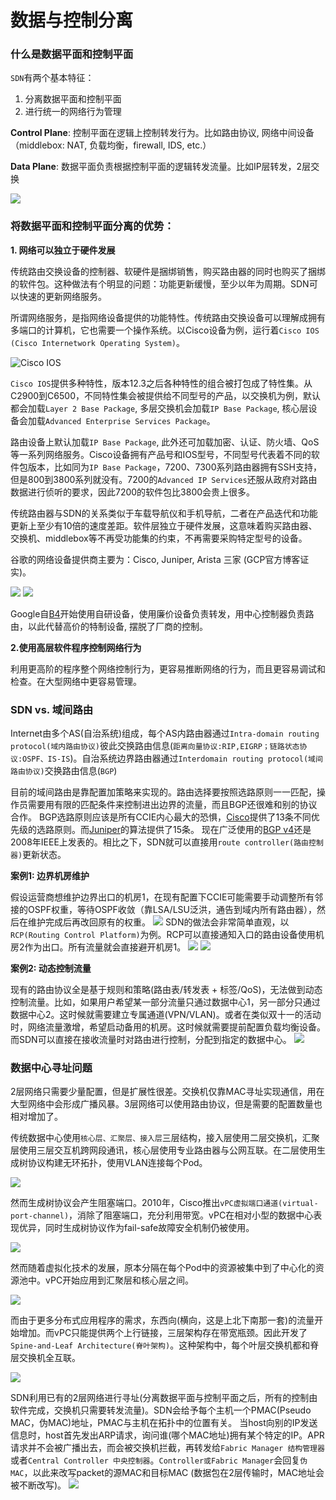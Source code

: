 # 数据与控制分离

### 什么是数据平面和控制平面

`SDN`有两个基本特征：
1. 分离数据平面和控制平面
2. 进行统一的网络行为管理

**Control Plane**: 控制平面在逻辑上控制转发行为。比如路由协议, 网络中间设备（middlebox: NAT, 负载均衡，firewall, IDS, etc.）

**Data Plane**: 数据平面负责根据控制平面的逻辑转发流量。比如IP层转发，2层交换

![](https://github.com/ZhangShiqiu1993/notes/raw/master/sdn/1.%E6%95%B0%E6%8D%AE%E4%B8%8E%E6%8E%A7%E5%88%B6%E5%88%86%E7%A6%BB/assets/4.png)

### 将数据平面和控制平面分离的优势：

**1. 网络可以独立于硬件发展**

传统路由交换设备的控制器、软硬件是捆绑销售，购买路由器的同时也购买了捆绑的软件包。这种做法有个明显的问题：功能更新缓慢，至少以年为周期。SDN可以快速的更新网络服务。

所谓网络服务，是指网络设备提供的功能特性。传统路由交换设备可以理解成拥有多端口的计算机，它也需要一个操作系统。以Cisco设备为例，运行着`Cisco IOS (Cisco Internetwork Operating System)`。

![Cisco IOS](https://github.com/ZhangShiqiu1993/notes/raw/master/sdn/1.%E6%95%B0%E6%8D%AE%E4%B8%8E%E6%8E%A7%E5%88%B6%E5%88%86%E7%A6%BB/assets/1.png)

`Cisco IOS`提供多种特性，版本12.3之后各种特性的组合被打包成了特性集。从C2900到C6500，不同特性集会被提供给不同型号的产品，以交换机为例，默认都会加载`Layer 2 Base Package`, 多层交换机会加载`IP Base Package`, 核心层设备会加载`Advanced Enterprise Services Package`。

路由设备上默认加载`IP Base Package`, 此外还可加载加密、认证、防火墙、QoS等一系列网络服务。Cisco设备拥有产品号和IOS型号，不同型号代表着不同的软件包版本，比如同为`IP Base Package`，7200、7300系列路由器拥有SSH支持，但是800到3800系列就没有。7200的`Advanced IP Services`还服从政府对路由数据进行侦听的要求，因此7200的软件包比3800会贵上很多。

传统路由器与SDN的关系类似于车载导航仪和手机导航，二者在产品迭代和功能更新上至少有10倍的速度差距。软件层独立于硬件发展，这意味着购买路由器、交换机、middlebox等不再受功能集的约束，不再需要采购特定型号的设备。

谷歌的网络设备提供商主要为：Cisco, Juniper, Arista 三家 (GCP官方博客证实)。

![](https://github.com/ZhangShiqiu1993/notes/raw/master/sdn/1.%E6%95%B0%E6%8D%AE%E4%B8%8E%E6%8E%A7%E5%88%B6%E5%88%86%E7%A6%BB/assets/2.png)
![](https://github.com/ZhangShiqiu1993/notes/raw/master/sdn/1.%E6%95%B0%E6%8D%AE%E4%B8%8E%E6%8E%A7%E5%88%B6%E5%88%86%E7%A6%BB/assets/3.png)

Google自[B4](https://cseweb.ucsd.edu/~vahdat/papers/b4-sigcomm13.pdf)开始使用自研设备，使用廉价设备负责转发，用中心控制器负责路由，以此代替高价的特制设备, 摆脱了厂商的控制。

**2.使用高层软件程序控制网络行为**

利用更高阶的程序整个网络控制行为，更容易推断网络的行为，而且更容易调试和检查。在大型网络中更容易管理。

### SDN vs. 域间路由

Internet由多个AS(自治系统)组成，每个AS内路由器通过`Intra-domain routing protocol(域内路由协议)`彼此交换路由信息(`距离向量协议:RIP,EIGRP；链路状态协议:OSPF、IS-IS`)。自治系统边界路由器通过`Interdomain routing protocol(域间路由协议)`交换路由信息(`BGP`)

目前的域间路由是靠配置加策略来实现的。路由选择要按照选路原则一一匹配，操作员需要用有限的匹配条件来控制进出边界的流量，而且BGP还很难和别的协议合作。
BGP选路原则应该是所有CCIE内心最大的恐惧，[Cisco](https://www.cisco.com/c/en/us/support/docs/ip/border-gateway-protocol-bgp/13753-25.html)提供了13条不同优先级的选路原则。而[Juniper](https://www.juniper.net/documentation/en_US/junos/topics/reference/general/routing-protocols-address-representation.html)的算法提供了15条。
现在广泛使用的[BGP v4](https://ieeexplore.ieee.org/document/4772612)还是2008年IEEE上发表的。相比之下，SDN就可以直接用`route controller(路由控制器)`更新状态。

**案例1: 边界机房维护**

假设运营商想维护边界出口的机房1，在现有配置下CCIE可能需要手动调整所有邻接的OSPF权重，等待OSPF收敛（靠LSA/LSU泛洪，通告到域内所有路由器），然后在维护完成后再改回原有的权重。
![](https://github.com/ZhangShiqiu1993/notes/raw/master/sdn/1.%E6%95%B0%E6%8D%AE%E4%B8%8E%E6%8E%A7%E5%88%B6%E5%88%86%E7%A6%BB/assets/5.png)
SDN的做法会非常简单直观，以`RCP(Routing Control Platform)`为例。RCP可以直接通知入口的路由设备使用机房2作为出口。所有流量就会直接避开机房1。
![](https://github.com/ZhangShiqiu1993/notes/raw/master/sdn/1.%E6%95%B0%E6%8D%AE%E4%B8%8E%E6%8E%A7%E5%88%B6%E5%88%86%E7%A6%BB/assets/6.png)
![](https://github.com/ZhangShiqiu1993/notes/raw/master/sdn/1.%E6%95%B0%E6%8D%AE%E4%B8%8E%E6%8E%A7%E5%88%B6%E5%88%86%E7%A6%BB/assets/7.png)

**案例2: 动态控制流量**

现有的路由协议全是基于规则和策略(路由表/转发表 + 标签/QoS)，无法做到动态控制流量。比如，如果用户希望某一部分流量只通过数据中心1，另一部分只通过数据中心2。这时候就需要建立专属通道(VPN/VLAN)。或者在类似双十一的活动时，网络流量激增，希望启动备用的机房。这时候就需要提前配置负载均衡设备。而SDN可以直接在接收流量时对路由进行控制，分配到指定的数据中心。
![](https://github.com/ZhangShiqiu1993/notes/raw/master/sdn/1.%E6%95%B0%E6%8D%AE%E4%B8%8E%E6%8E%A7%E5%88%B6%E5%88%86%E7%A6%BB/assets/8.png)

### 数据中心寻址问题

2层网络只需要少量配置，但是扩展性很差。交换机仅靠MAC寻址实现通信，用在大型网络中会形成广播风暴。3层网络可以使用路由协议，但是需要的配置数量也相对增加了。

传统数据中心使用`核心层、汇聚层、接入层`三层结构，接入层使用二层交换机，汇聚层使用三层交互机跨网段通讯，核心层使用专业路由器与公网互联。在二层使用生成树协议构建无环拓扑，使用VLAN连接每个Pod。

![](https://github.com/ZhangShiqiu1993/notes/raw/master/sdn/1.%E6%95%B0%E6%8D%AE%E4%B8%8E%E6%8E%A7%E5%88%B6%E5%88%86%E7%A6%BB/assets/9.jpg)

然而生成树协议会产生阻塞端口。2010年，Cisco推出`vPC虚拟端口通道(virtual-port-channel)`，消除了阻塞端口，充分利用带宽。vPC在相对小型的数据中心表现优异，同时生成树协议作为fail-safe故障安全机制仍被使用。

![](https://github.com/ZhangShiqiu1993/notes/raw/master/sdn/1.%E6%95%B0%E6%8D%AE%E4%B8%8E%E6%8E%A7%E5%88%B6%E5%88%86%E7%A6%BB/assets/10.jpg)

然而随着虚拟化技术的发展，原本分隔在每个Pod中的资源被集中到了中心化的资源池中。vPC开始应用到汇聚层和核心层之间。

![](https://github.com/ZhangShiqiu1993/notes/raw/master/sdn/1.%E6%95%B0%E6%8D%AE%E4%B8%8E%E6%8E%A7%E5%88%B6%E5%88%86%E7%A6%BB/assets/11.jpg)

而由于更多分布式应用程序的需求，东西向(横向，这是上北下南那一套)的流量开始增加。而vPC只能提供两个上行链接，三层架构存在带宽瓶颈。因此开发了`Spine-and-Leaf Architecture(脊叶架构)`。这种架构中，每个叶层交换机都和脊层交换机全互联。

![](https://github.com/ZhangShiqiu1993/notes/raw/master/sdn/1.%E6%95%B0%E6%8D%AE%E4%B8%8E%E6%8E%A7%E5%88%B6%E5%88%86%E7%A6%BB/assets/12.jpg)

SDN利用已有的2层网络进行寻址(分离数据平面与控制平面之后，所有的控制由软件完成，交换机只需要转发流量)。SDN会给予每个主机一个PMAC(Pseudo MAC，伪MAC)地址，PMAC与主机在拓扑中的位置有关。
当host向别的IP发送信息时，host首先发出ARP请求，询问谁(哪个MAC地址)拥有某个特定的IP。APR请求并不会被广播出去，而会被交换机拦截，再转发给`Fabric Manager 结构管理器`或者`Central Controller 中央控制器`。`Controller或Fabric Manager`会回复`伪MAC`，以此来改写packet的源MAC和目标MAC (数据包在2层传输时，MAC地址会被不断改写)。
![](https://github.com/ZhangShiqiu1993/notes/raw/master/sdn/1.%E6%95%B0%E6%8D%AE%E4%B8%8E%E6%8E%A7%E5%88%B6%E5%88%86%E7%A6%BB/assets/13.png)